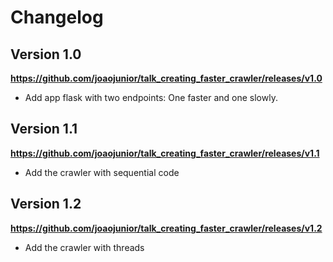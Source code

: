 # Changelog

## Version 1.0

**https://github.com/joaojunior/talk_creating_faster_crawler/releases/v1.0**

- Add app flask with two endpoints: One faster and one slowly.

## Version 1.1

**https://github.com/joaojunior/talk_creating_faster_crawler/releases/v1.1**

- Add the crawler with sequential code

## Version 1.2

**https://github.com/joaojunior/talk_creating_faster_crawler/releases/v1.2**

- Add the crawler with threads
